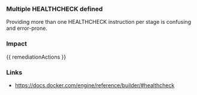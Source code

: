 
### Multiple HEALTHCHECK defined
Providing more than one HEALTHCHECK instruction per stage is confusing and error-prone.

### Impact
<!-- Add Impact here -->

<!-- DO NOT CHANGE -->
{{ remediationActions }}

### Links
- https://docs.docker.com/engine/reference/builder/#healthcheck

